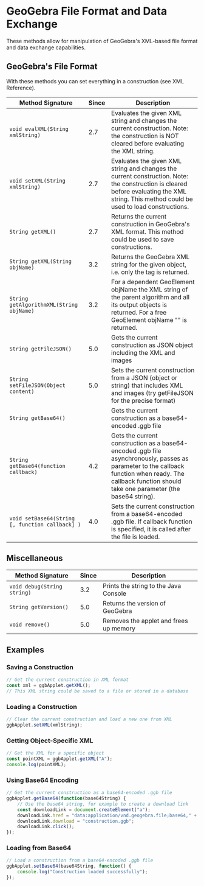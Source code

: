 # GeoGebra File Format and Data Exchange

These methods allow for manipulation of GeoGebra's XML-based file format and data exchange capabilities.

## GeoGebra's File Format

With these methods you can set everything in a construction (see XML Reference).

| Method Signature | Since | Description |
|------------------|-------|-------------|
| `void evalXML(String xmlString)` | 2.7 | Evaluates the given XML string and changes the current construction. Note: the construction is NOT cleared before evaluating the XML string. |
| `void setXML(String xmlString)` | 2.7 | Evaluates the given XML string and changes the current construction. Note: the construction is cleared before evaluating the XML string. This method could be used to load constructions. |
| `String getXML()` | 2.7 | Returns the current construction in GeoGebra's XML format. This method could be used to save constructions. |
| `String getXML(String objName)` | 3.2 | Returns the GeoGebra XML string for the given object, i.e. only the <element> tag is returned. |
| `String getAlgorithmXML(String objName)` | 3.2 | For a dependent GeoElement objName the XML string of the parent algorithm and all its output objects is returned. For a free GeoElement objName "" is returned. |
| `String getFileJSON()` | 5.0 | Gets the current construction as JSON object including the XML and images |
| `String setFileJSON(Object content)` | 5.0 | Sets the current construction from a JSON (object or string) that includes XML and images (try getFileJSON for the precise format) |
| `String getBase64()` | | Gets the current construction as a base64-encoded .ggb file |
| `String getBase64(function callback)` | 4.2 | Gets the current construction as a base64-encoded .ggb file asynchronously, passes as parameter to the callback function when ready. The callback function should take one parameter (the base64 string). |
| `void setBase64(String [, function callback] )` | 4.0 | Sets the current construction from a base64-encoded .ggb file. If callback function is specified, it is called after the file is loaded. |

## Miscellaneous

| Method Signature | Since | Description |
|------------------|-------|-------------|
| `void debug(String string)` | 3.2 | Prints the string to the Java Console |
| `String getVersion()` | 5.0 | Returns the version of GeoGebra |
| `void remove()` | 5.0 | Removes the applet and frees up memory |

## Examples

### Saving a Construction

```javascript
// Get the current construction in XML format
const xml = ggbApplet.getXML();
// This XML string could be saved to a file or stored in a database
```

### Loading a Construction

```javascript
// Clear the current construction and load a new one from XML
ggbApplet.setXML(xmlString);
```

### Getting Object-Specific XML

```javascript
// Get the XML for a specific object
const pointXML = ggbApplet.getXML("A");
console.log(pointXML);
```

### Using Base64 Encoding

```javascript
// Get the current construction as a base64-encoded .ggb file
ggbApplet.getBase64(function(base64String) {
    // Use the base64 string, for example to create a download link
    const downloadLink = document.createElement("a");
    downloadLink.href = "data:application/vnd.geogebra.file;base64," + base64String;
    downloadLink.download = "construction.ggb";
    downloadLink.click();
});
```

### Loading from Base64

```javascript
// Load a construction from a base64-encoded .ggb file
ggbApplet.setBase64(base64String, function() {
    console.log("Construction loaded successfully");
});
```